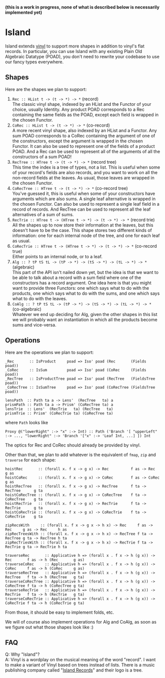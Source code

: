 **(this is a work in progress, none of what is described below is necessarily implemented yet)**

Island
===

Island extends [vinyl](https://hackage.haskell.org/package/vinyl) to support more shapes in addition to vinyl's flat records. In particular, you can use Island with any existing Plain Old Algebraic Datatype (POAD), you don't need to rewrite your codebase to use our fancy types everywhere.

Shapes
---

Here are the shapes we plan to support:

1. `Rec :: HList t -> (t -> *) -> *` (record)  
    The classic vinyl shape, indexed by an HList and the Functor of your choice, usually Identity. Any product POAD corresponds to a Rec containing the same fields as the POAD, except each field is wrapped in the chosen Functor.
2. `CoRec :: HList t -> (t -> *) -> *` (co-record)  
    A more recent vinyl shape, also indexed by an HList and a Functor. Any sum POAD corresponds to a CoRec containing the argument of one of the constructors, except the argument is wrapped in the chosen Functor. It can also be used to represent one of the fields of a product POAD. And a Rec can be used to represent all of the arguments of all the constructors of a sum POAD!
3. `RecTree :: HTree t -> (t -> *) -> *` (record tree)  
    This time the index is a tree of types, not a list. This is useful when some of your record's fields are also records, and you want to work on all the non-record fields at the leaves. As usual, those leaves are wrapped in the chosen Functor.
4. `CoRecTree :: HTree t -> (t -> *) -> *` (co-record tree)  
    You've guessed it, this is useful when some of your constructors have arguments which are also sums. A single leaf alternative is wrapped in the chosen Functor. Can also be used to represent a single leaf field in a record of records. And RecTree can be used to represent all the leaf alternatives of a sum of sums.
5. `RecTrie :: HTree t -> (HTree t -> *) -> (t -> *) -> *` (record trie)  
    All the shapes up to now store their information at the leaves, but this doesn't have to be the case. This shape stores two different kinds of information: one for each internal node of the tree, and one for each leaf as usual.
6. `CoRecTrie :: HTree t -> (HTree t -> *) -> (t -> *) -> *` (co-record true)  
    Either points to an internal node, or to a leaf.
7. `Alg :: ? tP tS tL -> (tP -> *) -> (tS -> *) -> (tL -> *) -> *` (algebraic)  
    This part of the API isn't nailed down yet, but the idea is that we want to be able to talk about a record with a sum field where one of the constructors has a record argument. One idea here is that you might want to provide three Functors: one which says what to do with the products, one which says what to do with the sums, and one which says what to do with the leaves.
8. `CoAlg :: ? tP tS tL -> (tP -> *) -> (tS -> *) -> (tL -> *) -> *` (co-algebraic)  
    Whatever we end up deciding for Alg, given the other shapes in this list we will probably want an instantiation in which all the products become sums and vice-versa.

Operations
---

Here are the operations we plan to support:

    _Rec       :: IsProduct     poad => Iso' poad (Rec       (Fields poad))
    _CoRec     :: IsSum         poad => Iso' poad (CoRec     (Fields poad))
    _RecTree   :: IsProductTree poad => Iso' poad (RecTree   (FieldsTree poad))
    _CoRecTree :: IsSumTree     poad => Iso' poad (CoRecTree (FieldsTree poad))

    lensPath  :: Path ta a -> Lens'  (RecTree   ta) a
    prismPath :: Path ta a -> Prism' (CoRecTree ta) a
    lensTrie  :: Lens'  (RecTrie   ta) (RecTree   ta)
    prismTrie :: Prism' (CoRecTrie ta) (CoRecTree ta)

where `Path` looks like

    Proxy @("lowerRight" :-> "x" :-> Int) :: Path ('Branch '[ "upperLeft" :-> ..., "lowerRight" :-> 'Branch '["x" :-> 'Leaf Int, ...] ]) Int

The optics for Rec and CoRec should already be provided by vinyl.

Other than that, we plan to add whatever is the equivalent of `fmap`, `zip` and `traverse` for each shape:

    hoistRec       :: (forall x. f x -> g x) -> Rec          f as -> Rec          g as
    hoistCoRec     :: (forall x. f x -> g x) -> CoRec        f as -> CoRec        g as
    hoistRecTree   :: (forall x. f x -> g x) -> RecTree      f ta -> RecTree      g ta
    hoistCoRecTree :: (forall x. f x -> g x) -> CoRecTree    f ta -> CoRecTree    g ta
    hoistRecTrie   :: (forall x. f x -> g x) -> RecTrie      f ta -> RecTrie      g ta
    hoistCoRecTrie :: (forall x. f x -> g x) -> CoRecTrie    f ta -> CoRecTrie    g ta

    zipRecsWith     :: (forall x. f x -> g x -> h x) -> Rec     f as -> Rec     g as -> Rec     h as
    zipRecTreesWith :: (forall x. f x -> g x -> h x) -> RecTree f ta -> RecTree g ta -> RecTree h ta
    zipRecTriesWith :: (forall x. f x -> g x -> h x) -> RecTrie f ta -> RecTrie g ta -> RecTrie h ta

    traverseRec       :: Applicative h => (forall x . f x -> h (g x)) -> Rec       f as -> h (Rec       g as)
    traverseCoRec     :: Applicative h => (forall x . f x -> h (g x)) -> CoRec     f as -> h (CoRec     g as)
    traverseRecTree   :: Applicative h => (forall x . f x -> h (g x)) -> RecTree   f ta -> h (RecTree   g ta)
    traverseCoRecTree :: Applicative h => (forall x . f x -> h (g x)) -> CoRecTree f ta -> h (CoRecTree g ta)
    traverseRecTrie   :: Applicative h => (forall x . f x -> h (g x)) -> RecTrie   f ta -> h (RecTrie   g ta)
    traverseCoRecTrie :: Applicative h => (forall x . f x -> h (g x)) -> CoRecTrie f ta -> h (CoRecTrie g ta)

From those, it should be easy to implement folds, etc.

We will of course also implement operations for Alg and CoAlg, as soon as we figure out what those shapes look like :)


FAQ
---

Q: Why "Island"?  
A: Vinyl is a wordplay on the musical meaning of the word "record". I want to make a variant of Vinyl based on trees instead of lists. There is a music publishing company called "[Island Records](https://en.wikipedia.org/wiki/Island_Records)" and their logo is a tree.
